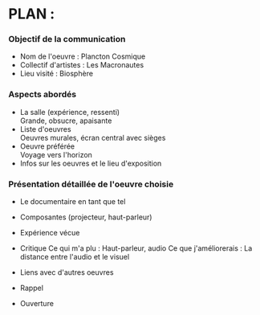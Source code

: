 # PLAN : 
### Objectif de la communication
- Nom de l'oeuvre : Plancton Cosmique
- Collectif d'artistes : Les Macronautes
- Lieu visité : Biosphère

### Aspects abordés
- La salle (expérience, ressenti) <br> 
Grande, obsucre, apaisante
- Liste d'oeuvres <br>
Oeuvres murales, écran central avec sièges
- Oeuvre préférée <br>
Voyage vers l'horizon
- Infos sur les oeuvres et le lieu d'exposition <br>

### Présentation détaillée de l'oeuvre choisie
- Le documentaire en tant que tel
- Composantes (projecteur, haut-parleur)
- Expérience vécue

- Critique
Ce qui m'a plu : Haut-parleur, audio
Ce que j'améliorerais : La distance entre l'audio et le visuel

- Liens avec d'autres oeuvres


- Rappel
- Ouverture
